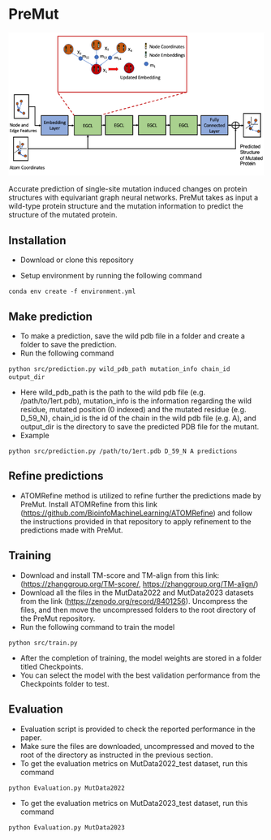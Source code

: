 # PreMut
<p align="center">
  <img src="model.png" width="750" title="hover text">
</p>
Accurate prediction of single-site mutation induced changes on protein structures with equivariant graph neural networks. PreMut takes as input a wild-type protein structure and the mutation information to predict the structure of the mutated protein. 

## Installation
* Download or clone this repository

* Setup environment by running the following command
```
conda env create -f environment.yml
```

## Make prediction

* To make a prediction, save the wild pdb file in a folder and create a folder to save the prediction.
* Run the following command
```
python src/prediction.py wild_pdb_path mutation_info chain_id output_dir
```
* Here wild_pdb_path is the path to the wild pdb file (e.g. /path/to/1ert.pdb), mutation_info is the information regarding the wild residue, mutated position (0 indexed) and the mutated residue (e.g. D_59_N), chain_id is the id of the chain in the wild pdb file (e.g. A), and output_dir is the directory to save the predicted PDB file for the mutant.
* Example
```
python src/prediction.py /path/to/1ert.pdb D_59_N A predictions
```

## Refine predictions
* ATOMRefine method is utilized to refine further the predictions made by PreMut. Install ATOMRefine from this link (https://github.com/BioinfoMachineLearning/ATOMRefine) and follow the instructions provided in that repository to apply refinement to the predictions made with PreMut.

## Training
* Download and install TM-score and TM-align from this link: (https://zhanggroup.org/TM-score/, https://zhanggroup.org/TM-align/)
* Download all the files in the MutData2022 and MutData2023 datasets from the link (https://zenodo.org/record/8401256). Uncompress the files, and then move the uncompressed folders to the root directory of the PreMut repository.
* Run the following command to train the model
```
python src/train.py

```
* After the completion of training, the model weights are stored in a folder titled Checkpoints.
* You can select the model with the best validation performance from the Checkpoints folder to test.
## Evaluation
* Evaluation script is provided to check the reported performance in the paper.
* Make sure the files are downloaded, uncompressed and moved to the root of the directory as instructed in the previous section.
* To get the evaluation metrics on MutData2022_test dataset, run this command
```
python Evaluation.py MutData2022
```
* To get the evaluation metrics on MutData2023_test dataset, run this command
```
python Evaluation.py MutData2023
```


